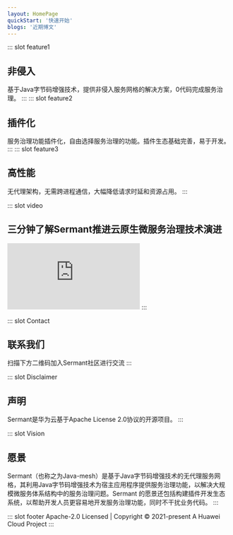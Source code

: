 ```yaml
---
layout: HomePage
quickStart: '快速开始'
blogs: '近期博文'
---
```

::: slot feature1
## 非侵入
基于Java字节码增强技术，提供非侵入服务网格的解决方案，0代码完成服务治理。
:::
::: slot feature2
## 插件化
服务治理功能插件化，自由选择服务治理的功能。插件生态基础完善，易于开发。
::: 
::: slot feature3
## 高性能
无代理架构，无需跨进程通信，大幅降低请求时延和资源占用。
:::

::: slot video
## 三分钟了解Sermant推进云原生微服务治理技术演进
<iframe src="https:////player.bilibili.com/player.html?aid=529220274&bvid=BV1Uu411s7gf&cid=1146652666&page=1" 
scrolling="yes" border="0" frameborder="no" framespacing="0" allowfullscreen="true" id="sermant-video"> </iframe>
:::

::: slot Contact
## 联系我们
扫描下方二维码加入Sermant社区进行交流
:::

::: slot Disclaimer
## 声明
Sermant是华为云基于Apache License 2.0协议的开源项目。
:::

::: slot Vision
## 愿景
Sermant（也称之为Java-mesh）是基于Java字节码增强技术的无代理服务网格，其利用Java字节码增强技术为宿主应用程序提供服务治理功能，以解决大规模微服务体系结构中的服务治理问题。Sermant
的愿景还包括构建插件开发生态系统，以帮助开发人员更容易地开发服务治理功能，同时不干扰业务代码。
:::

::: slot footer
Apache-2.0 Licensed | Copyright © 2021-present A Huawei Cloud Project
:::
